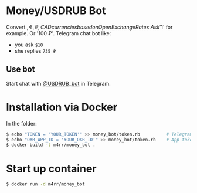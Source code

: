 # Money/USDRUB Bot

Convert $, €, ₽, CAD currencies based on Open Exchange Rates.
Ask '$1' for example. Or '100 ₽'. Telegram chat bot like:
* you ask `$10`
* she replies `735 ₽`

## Use bot

Start chat with [@USDRUB_bot](https://telegram.me/USDRUB_bot) in Telegram.

# Installation via Docker

In the folder:

```sh
$ echo "TOKEN = 'YOUR_TOKEN'" >> money_bot/token.rb          # Telegram Bot Token from @BotFather
$ echo "OXR_APP_ID = 'YOUR_OXR_ID'" >> money_bot/token.rb    # App token from Open Exchange Rates
$ docker build -t m4rr/money_bot .
```

# Start up container

```sh
$ docker run -d m4rr/money_bot
```
